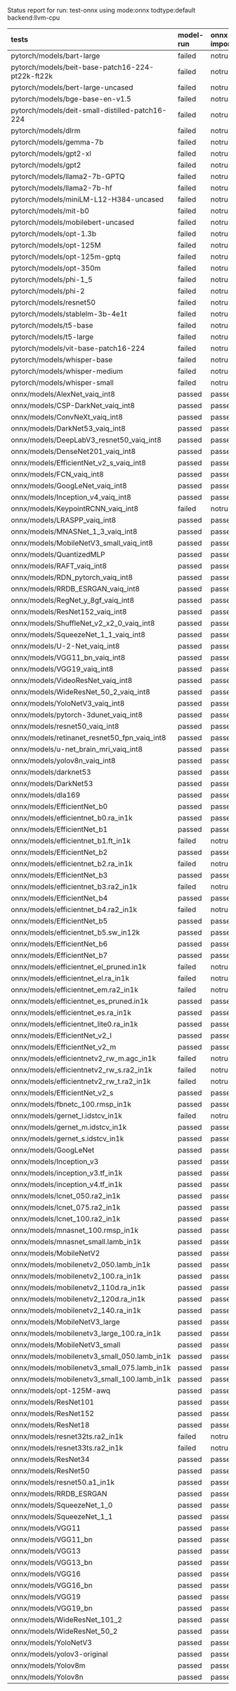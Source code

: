 Status report for run: test-onnx using mode:onnx todtype:default backend:llvm-cpu

| tests                                            | model-run   | onnx-import   | torch-mlir   | iree-compile   | inference   |
|:-------------------------------------------------|:------------|:--------------|:-------------|:---------------|:------------|
| pytorch/models/bart-large                        | failed      | notrun        | notrun       | notrun         | notrun      |
| pytorch/models/beit-base-patch16-224-pt22k-ft22k | failed      | notrun        | notrun       | notrun         | notrun      |
| pytorch/models/bert-large-uncased                | failed      | notrun        | notrun       | notrun         | notrun      |
| pytorch/models/bge-base-en-v1.5                  | failed      | notrun        | notrun       | notrun         | notrun      |
| pytorch/models/deit-small-distilled-patch16-224  | failed      | notrun        | notrun       | notrun         | notrun      |
| pytorch/models/dlrm                              | failed      | notrun        | notrun       | notrun         | notrun      |
| pytorch/models/gemma-7b                          | failed      | notrun        | notrun       | notrun         | notrun      |
| pytorch/models/gpt2-xl                           | failed      | notrun        | notrun       | notrun         | notrun      |
| pytorch/models/gpt2                              | failed      | notrun        | notrun       | notrun         | notrun      |
| pytorch/models/llama2-7b-GPTQ                    | failed      | notrun        | notrun       | notrun         | notrun      |
| pytorch/models/llama2-7b-hf                      | failed      | notrun        | notrun       | notrun         | notrun      |
| pytorch/models/miniLM-L12-H384-uncased           | failed      | notrun        | notrun       | notrun         | notrun      |
| pytorch/models/mit-b0                            | failed      | notrun        | notrun       | notrun         | notrun      |
| pytorch/models/mobilebert-uncased                | failed      | notrun        | notrun       | notrun         | notrun      |
| pytorch/models/opt-1.3b                          | failed      | notrun        | notrun       | notrun         | notrun      |
| pytorch/models/opt-125M                          | failed      | notrun        | notrun       | notrun         | notrun      |
| pytorch/models/opt-125m-gptq                     | failed      | notrun        | notrun       | notrun         | notrun      |
| pytorch/models/opt-350m                          | failed      | notrun        | notrun       | notrun         | notrun      |
| pytorch/models/phi-1_5                           | failed      | notrun        | notrun       | notrun         | notrun      |
| pytorch/models/phi-2                             | failed      | notrun        | notrun       | notrun         | notrun      |
| pytorch/models/resnet50                          | failed      | notrun        | notrun       | notrun         | notrun      |
| pytorch/models/stablelm-3b-4e1t                  | failed      | notrun        | notrun       | notrun         | notrun      |
| pytorch/models/t5-base                           | failed      | notrun        | notrun       | notrun         | notrun      |
| pytorch/models/t5-large                          | failed      | notrun        | notrun       | notrun         | notrun      |
| pytorch/models/vit-base-patch16-224              | failed      | notrun        | notrun       | notrun         | notrun      |
| pytorch/models/whisper-base                      | failed      | notrun        | notrun       | notrun         | notrun      |
| pytorch/models/whisper-medium                    | failed      | notrun        | notrun       | notrun         | notrun      |
| pytorch/models/whisper-small                     | failed      | notrun        | notrun       | notrun         | notrun      |
| onnx/models/AlexNet_vaiq_int8                    | passed      | passed        | notrun       | passed         | passed      |
| onnx/models/CSP-DarkNet_vaiq_int8                | passed      | passed        | notrun       | passed         | passed      |
| onnx/models/ConvNeXt_vaiq_int8                   | passed      | passed        | notrun       | passed         | passed      |
| onnx/models/DarkNet53_vaiq_int8                  | passed      | passed        | notrun       | passed         | passed      |
| onnx/models/DeepLabV3_resnet50_vaiq_int8         | passed      | passed        | notrun       | passed         | passed      |
| onnx/models/DenseNet201_vaiq_int8                | passed      | passed        | notrun       | passed         | passed      |
| onnx/models/EfficientNet_v2_s_vaiq_int8          | passed      | passed        | notrun       | passed         | passed      |
| onnx/models/FCN_vaiq_int8                        | passed      | passed        | notrun       | passed         | passed      |
| onnx/models/GoogLeNet_vaiq_int8                  | passed      | passed        | notrun       | passed         | passed      |
| onnx/models/Inception_v4_vaiq_int8               | passed      | passed        | notrun       | passed         | failed      |
| onnx/models/KeypointRCNN_vaiq_int8               | failed      | notrun        | notrun       | notrun         | notrun      |
| onnx/models/LRASPP_vaiq_int8                     | passed      | passed        | notrun       | passed         | mismatch    |
| onnx/models/MNASNet_1_3_vaiq_int8                | passed      | passed        | notrun       | passed         | passed      |
| onnx/models/MobileNetV3_small_vaiq_int8          | passed      | passed        | notrun       | passed         | passed      |
| onnx/models/QuantizedMLP                         | passed      | passed        | notrun       | passed         | passed      |
| onnx/models/RAFT_vaiq_int8                       | passed      | passed        | notrun       | failed         | notrun      |
| onnx/models/RDN_pytorch_vaiq_int8                | passed      | passed        | notrun       | passed         | mismatch    |
| onnx/models/RRDB_ESRGAN_vaiq_int8                | passed      | passed        | notrun       | passed         | mismatch    |
| onnx/models/RegNet_y_8gf_vaiq_int8               | passed      | passed        | notrun       | passed         | passed      |
| onnx/models/ResNet152_vaiq_int8                  | passed      | passed        | notrun       | passed         | passed      |
| onnx/models/ShuffleNet_v2_x2_0_vaiq_int8         | passed      | passed        | notrun       | passed         | passed      |
| onnx/models/SqueezeNet_1_1_vaiq_int8             | passed      | passed        | notrun       | passed         | passed      |
| onnx/models/U-2-Net_vaiq_int8                    | passed      | passed        | notrun       | failed         | notrun      |
| onnx/models/VGG11_bn_vaiq_int8                   | passed      | passed        | notrun       | passed         | passed      |
| onnx/models/VGG19_vaiq_int8                      | passed      | passed        | notrun       | passed         | passed      |
| onnx/models/VideoResNet_vaiq_int8                | passed      | passed        | notrun       | passed         | passed      |
| onnx/models/WideResNet_50_2_vaiq_int8            | passed      | passed        | notrun       | passed         | passed      |
| onnx/models/YoloNetV3_vaiq_int8                  | passed      | passed        | notrun       | passed         | passed      |
| onnx/models/pytorch-3dunet_vaiq_int8             | passed      | passed        | notrun       | passed         | mismatch    |
| onnx/models/resnet50_vaiq_int8                   | passed      | passed        | notrun       | passed         | passed      |
| onnx/models/retinanet_resnet50_fpn_vaiq_int8     | passed      | passed        | notrun       | failed         | notrun      |
| onnx/models/u-net_brain_mri_vaiq_int8            | passed      | passed        | notrun       | passed         | passed      |
| onnx/models/yolov8n_vaiq_int8                    | passed      | passed        | notrun       | passed         | mismatch    |
| onnx/models/darknet53                            | passed      | passed        | notrun       | passed         | passed      |
| onnx/models/DarkNet53                            | passed      | passed        | notrun       | passed         | passed      |
| onnx/models/dla169                               | passed      | passed        | notrun       | passed         | passed      |
| onnx/models/EfficientNet_b0                      | passed      | passed        | notrun       | passed         | mismatch    |
| onnx/models/efficientnet_b0.ra_in1k              | passed      | passed        | notrun       | passed         | mismatch    |
| onnx/models/EfficientNet_b1                      | passed      | passed        | notrun       | passed         | mismatch    |
| onnx/models/efficientnet_b1.ft_in1k              | failed      | notrun        | notrun       | notrun         | notrun      |
| onnx/models/EfficientNet_b2                      | passed      | passed        | notrun       | passed         | mismatch    |
| onnx/models/efficientnet_b2.ra_in1k              | failed      | notrun        | notrun       | notrun         | notrun      |
| onnx/models/EfficientNet_b3                      | passed      | passed        | notrun       | passed         | mismatch    |
| onnx/models/efficientnet_b3.ra2_in1k             | failed      | notrun        | notrun       | notrun         | notrun      |
| onnx/models/EfficientNet_b4                      | passed      | passed        | notrun       | passed         | mismatch    |
| onnx/models/efficientnet_b4.ra2_in1k             | failed      | notrun        | notrun       | notrun         | notrun      |
| onnx/models/EfficientNet_b5                      | passed      | passed        | notrun       | passed         | mismatch    |
| onnx/models/efficientnet_b5.sw_in12k             | passed      | passed        | notrun       | passed         | mismatch    |
| onnx/models/EfficientNet_b6                      | passed      | passed        | notrun       | passed         | mismatch    |
| onnx/models/EfficientNet_b7                      | passed      | passed        | notrun       | passed         | mismatch    |
| onnx/models/efficientnet_el_pruned.in1k          | failed      | notrun        | notrun       | notrun         | notrun      |
| onnx/models/efficientnet_el.ra_in1k              | failed      | notrun        | notrun       | notrun         | notrun      |
| onnx/models/efficientnet_em.ra2_in1k             | failed      | notrun        | notrun       | notrun         | notrun      |
| onnx/models/efficientnet_es_pruned.in1k          | passed      | passed        | notrun       | passed         | passed      |
| onnx/models/efficientnet_es.ra_in1k              | passed      | passed        | notrun       | passed         | passed      |
| onnx/models/efficientnet_lite0.ra_in1k           | passed      | passed        | notrun       | passed         | passed      |
| onnx/models/EfficientNet_v2_l                    | passed      | passed        | notrun       | passed         | mismatch    |
| onnx/models/EfficientNet_v2_m                    | passed      | passed        | notrun       | passed         | mismatch    |
| onnx/models/efficientnetv2_rw_m.agc_in1k         | failed      | notrun        | notrun       | notrun         | notrun      |
| onnx/models/efficientnetv2_rw_s.ra2_in1k         | failed      | notrun        | notrun       | notrun         | notrun      |
| onnx/models/efficientnetv2_rw_t.ra2_in1k         | failed      | notrun        | notrun       | notrun         | notrun      |
| onnx/models/EfficientNet_v2_s                    | passed      | passed        | notrun       | passed         | mismatch    |
| onnx/models/fbnetc_100.rmsp_in1k                 | passed      | passed        | notrun       | passed         | passed      |
| onnx/models/gernet_l.idstcv_in1k                 | failed      | notrun        | notrun       | notrun         | notrun      |
| onnx/models/gernet_m.idstcv_in1k                 | passed      | passed        | notrun       | passed         | passed      |
| onnx/models/gernet_s.idstcv_in1k                 | passed      | passed        | notrun       | passed         | passed      |
| onnx/models/GoogLeNet                            | passed      | passed        | notrun       | failed         | notrun      |
| onnx/models/Inception_v3                         | passed      | passed        | notrun       | failed         | notrun      |
| onnx/models/inception_v3.tf_in1k                 | passed      | passed        | notrun       | failed         | notrun      |
| onnx/models/inception_v4.tf_in1k                 | passed      | passed        | notrun       | failed         | notrun      |
| onnx/models/lcnet_050.ra2_in1k                   | passed      | passed        | notrun       | passed         | mismatch    |
| onnx/models/lcnet_075.ra2_in1k                   | passed      | passed        | notrun       | passed         | mismatch    |
| onnx/models/lcnet_100.ra2_in1k                   | passed      | passed        | notrun       | passed         | mismatch    |
| onnx/models/mnasnet_100.rmsp_in1k                | passed      | passed        | notrun       | passed         | passed      |
| onnx/models/mnasnet_small.lamb_in1k              | passed      | passed        | notrun       | passed         | passed      |
| onnx/models/MobileNetV2                          | passed      | passed        | notrun       | passed         | mismatch    |
| onnx/models/mobilenetv2_050.lamb_in1k            | passed      | passed        | notrun       | passed         | passed      |
| onnx/models/mobilenetv2_100.ra_in1k              | passed      | passed        | notrun       | passed         | passed      |
| onnx/models/mobilenetv2_110d.ra_in1k             | passed      | passed        | notrun       | passed         | passed      |
| onnx/models/mobilenetv2_120d.ra_in1k             | passed      | passed        | notrun       | passed         | passed      |
| onnx/models/mobilenetv2_140.ra_in1k              | passed      | passed        | notrun       | passed         | passed      |
| onnx/models/MobileNetV3_large                    | passed      | passed        | notrun       | passed         | mismatch    |
| onnx/models/mobilenetv3_large_100.ra_in1k        | passed      | passed        | notrun       | passed         | passed      |
| onnx/models/MobileNetV3_small                    | passed      | passed        | notrun       | passed         | mismatch    |
| onnx/models/mobilenetv3_small_050.lamb_in1k      | passed      | passed        | notrun       | passed         | mismatch    |
| onnx/models/mobilenetv3_small_075.lamb_in1k      | passed      | passed        | notrun       | passed         | mismatch    |
| onnx/models/mobilenetv3_small_100.lamb_in1k      | passed      | passed        | notrun       | passed         | mismatch    |
| onnx/models/opt-125M-awq                         | passed      | passed        | notrun       | failed         | notrun      |
| onnx/models/ResNet101                            | passed      | passed        | notrun       | failed         | notrun      |
| onnx/models/ResNet152                            | passed      | passed        | notrun       | failed         | notrun      |
| onnx/models/ResNet18                             | passed      | passed        | notrun       | failed         | notrun      |
| onnx/models/resnet32ts.ra2_in1k                  | failed      | notrun        | notrun       | notrun         | notrun      |
| onnx/models/resnet33ts.ra2_in1k                  | failed      | notrun        | notrun       | notrun         | notrun      |
| onnx/models/ResNet34                             | passed      | passed        | notrun       | failed         | notrun      |
| onnx/models/ResNet50                             | passed      | passed        | notrun       | failed         | notrun      |
| onnx/models/resnet50.a1_in1k                     | passed      | passed        | notrun       | failed         | notrun      |
| onnx/models/RRDB_ESRGAN                          | passed      | passed        | notrun       | passed         | passed      |
| onnx/models/SqueezeNet_1_0                       | passed      | passed        | notrun       | failed         | notrun      |
| onnx/models/SqueezeNet_1_1                       | passed      | passed        | notrun       | failed         | notrun      |
| onnx/models/VGG11                                | passed      | passed        | notrun       | failed         | notrun      |
| onnx/models/VGG11_bn                             | passed      | passed        | notrun       | failed         | notrun      |
| onnx/models/VGG13                                | passed      | passed        | notrun       | failed         | notrun      |
| onnx/models/VGG13_bn                             | passed      | passed        | notrun       | failed         | notrun      |
| onnx/models/VGG16                                | passed      | passed        | notrun       | failed         | notrun      |
| onnx/models/VGG16_bn                             | passed      | passed        | notrun       | failed         | notrun      |
| onnx/models/VGG19                                | passed      | passed        | notrun       | failed         | notrun      |
| onnx/models/VGG19_bn                             | passed      | passed        | notrun       | failed         | notrun      |
| onnx/models/WideResNet_101_2                     | passed      | passed        | notrun       | failed         | notrun      |
| onnx/models/WideResNet_50_2                      | passed      | passed        | notrun       | failed         | notrun      |
| onnx/models/YoloNetV3                            | passed      | passed        | notrun       | failed         | notrun      |
| onnx/models/yolov3-original                      | passed      | passed        | notrun       | failed         | notrun      |
| onnx/models/Yolov8m                              | passed      | passed        | notrun       | failed         | notrun      |
| onnx/models/Yolov8n                              | passed      | passed        | notrun       | failed         | notrun      |
